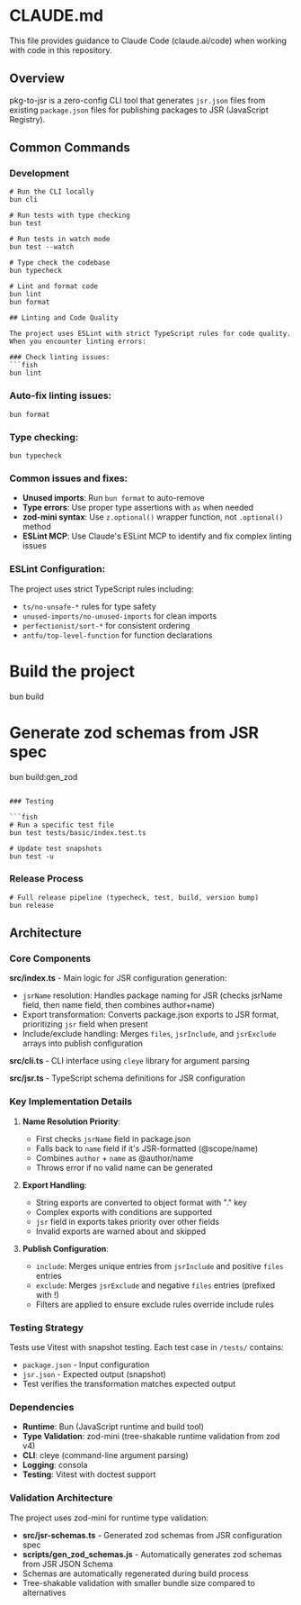 # CLAUDE.md

This file provides guidance to Claude Code (claude.ai/code) when working with code in this repository.

## Overview

pkg-to-jsr is a zero-config CLI tool that generates `jsr.json` files from existing `package.json` files for publishing packages to JSR (JavaScript Registry).

## Common Commands

### Development

````fish
# Run the CLI locally
bun cli

# Run tests with type checking
bun test

# Run tests in watch mode
bun test --watch

# Type check the codebase
bun typecheck

# Lint and format code
bun lint
bun format

## Linting and Code Quality

The project uses ESLint with strict TypeScript rules for code quality. When you encounter linting errors:

### Check linting issues:
```fish
bun lint
````

### Auto-fix linting issues:

```fish
bun format
```

### Type checking:

```fish
bun typecheck
```

### Common issues and fixes:

- **Unused imports**: Run `bun format` to auto-remove
- **Type errors**: Use proper type assertions with `as` when needed
- **zod-mini syntax**: Use `z.optional()` wrapper function, not `.optional()` method
- **ESLint MCP**: Use Claude's ESLint MCP to identify and fix complex linting issues

### ESLint Configuration:

The project uses strict TypeScript rules including:

- `ts/no-unsafe-*` rules for type safety
- `unused-imports/no-unused-imports` for clean imports
- `perfectionist/sort-*` for consistent ordering
- `antfu/top-level-function` for function declarations

# Build the project

bun build

# Generate zod schemas from JSR spec

bun build:gen_zod

````

### Testing

```fish
# Run a specific test file
bun test tests/basic/index.test.ts

# Update test snapshots
bun test -u
````

### Release Process

```fish
# Full release pipeline (typecheck, test, build, version bump)
bun release
```

## Architecture

### Core Components

**src/index.ts** - Main logic for JSR configuration generation:

- `jsrName` resolution: Handles package naming for JSR (checks jsrName field, then name field, then combines author+name)
- Export transformation: Converts package.json exports to JSR format, prioritizing `jsr` field when present
- Include/exclude handling: Merges `files`, `jsrInclude`, and `jsrExclude` arrays into publish configuration

**src/cli.ts** - CLI interface using `cleye` library for argument parsing

**src/jsr.ts** - TypeScript schema definitions for JSR configuration

### Key Implementation Details

1. **Name Resolution Priority**:

   - First checks `jsrName` field in package.json
   - Falls back to `name` field if it's JSR-formatted (@scope/name)
   - Combines `author` + `name` as @author/name
   - Throws error if no valid name can be generated

2. **Export Handling**:

   - String exports are converted to object format with "." key
   - Complex exports with conditions are supported
   - `jsr` field in exports takes priority over other fields
   - Invalid exports are warned about and skipped

3. **Publish Configuration**:
   - `include`: Merges unique entries from `jsrInclude` and positive `files` entries
   - `exclude`: Merges `jsrExclude` and negative `files` entries (prefixed with !)
   - Filters are applied to ensure exclude rules override include rules

### Testing Strategy

Tests use Vitest with snapshot testing. Each test case in `/tests/` contains:

- `package.json` - Input configuration
- `jsr.json` - Expected output (snapshot)
- Test verifies the transformation matches expected output

### Dependencies

- **Runtime**: Bun (JavaScript runtime and build tool)
- **Type Validation**: zod-mini (tree-shakable runtime validation from zod v4)
- **CLI**: cleye (command-line argument parsing)
- **Logging**: consola
- **Testing**: Vitest with doctest support

### Validation Architecture

The project uses zod-mini for runtime type validation:

- **src/jsr-schemas.ts** - Generated zod schemas from JSR configuration spec
- **scripts/gen_zod_schemas.js** - Automatically generates zod schemas from JSR JSON Schema
- Schemas are automatically regenerated during build process
- Tree-shakable validation with smaller bundle size compared to alternatives
